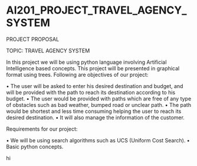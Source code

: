 # AI201_PROJECT_TRAVEL_AGENCY_SYSTEM

PROJECT PROPOSAL

TOPIC: TRAVEL AGENCY SYSTEM

In this project we will be using python language involving Artificial Intelligence based concepts. This project will be presented in graphical format using trees. Following are objectives of our project: 

•	The user will be asked to enter his desired destination and budget, and will be provided with the path to reach its destination according to his budget.
•	The user would be provided with paths which are free of any type of obstacles such as bad weather, bumped road or unclear path.
•	 The path would be shortest and less time consuming helping the user to reach its desired destination. 
•	It will also manage the information of the customer. 

Requirements for our project:

•	We will be using search algorithms such as UCS (Uniform Cost Search).
•	Basic python concepts.


hi
